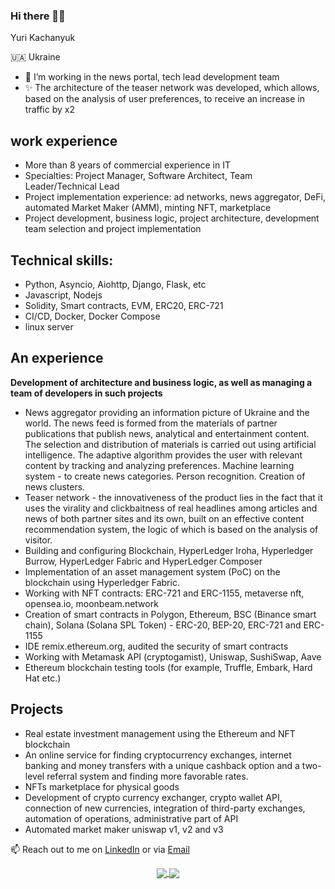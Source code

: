 ### Hi there 👋🏽

Yuri Kachanyuk

🇺🇦 Ukraine

- 💠 I’m working in the news portal, tech lead development team
- ✨ The architecture of the teaser network was developed, which allows, based on the analysis of user preferences, to receive an increase in traffic by x2

## work experience

- More than 8 years of commercial experience in IT
- Specialties: Project Manager, Software Architect, Team Leader/Technical Lead
- Project implementation experience: ad networks, news aggregator, DeFi, automated Market Maker (AMM), minting NFT, marketplace
- Project development, business logic, project architecture, development team selection and project implementation


## Technical skills:

- Python, Asyncio, Aiohttp, Django, Flask, etc
- Javascript, Nodejs
- Solidity, Smart contracts, EVM, ERC20, ERC-721
- CI/CD, Docker, Docker Compose
- linux server


## An experience
**Development of architecture and business logic, as well as managing a team of developers in such projects**
- News aggregator providing an information picture of Ukraine and the world. The news feed is formed from the materials of partner publications that publish news, analytical and entertainment content. The selection and distribution of materials is carried out using artificial intelligence. The adaptive algorithm provides the user with relevant content by tracking and analyzing preferences. Machine learning system - to create news categories. Person recognition. Creation of news clusters.
- Teaser network - the innovativeness of the product lies in the fact that it uses the virality and clickbaitness of real headlines among articles and news of both partner sites and its own, built on an effective content recommendation system, the logic of which is based on the analysis of visitor.
- Building and configuring Blockchain, HyperLedger Iroha, Hyperledger Burrow, HyperLedger Fabric and HyperLedger Composer
- Implementation of an asset management system (PoC) on the blockchain using Hyperledger Fabric.
- Working with NFT contracts: ERC-721 and ERC-1155, metaverse nft, opensea.io, moonbeam.network
- Creation of smart contracts in Polygon, Ethereum, BSC (Binance smart chain), Solana (Solana SPL Token) - ERC-20, BEP-20, ERC-721 and ERC-1155
- IDE remix.ethereum.org, audited the security of smart contracts
- Working with Metamask API (cryptogamist), Uniswap, SushiSwap, Aave
- Ethereum blockchain testing tools (for example, Truffle, Embark, Hard Hat etc.)


## Projects

- Real estate investment management using the Ethereum and NFT blockchain
- An online service for finding cryptocurrency exchanges, internet banking and money transfers with a unique cashback option and a two-level referral system and finding more favorable rates.
- NFTs marketplace for physical goods
- Development of crypto currency exchanger, crypto wallet API, connection of new currencies, integration of third-party exchanges, automation of operations, administrative part of API
- Automated market maker uniswap v1, v2 and v3



📫 Reach out to me on [LinkedIn](https://www.linkedin.com/in/yuri-kachanyuk/) or via [Email](mailto:wku@ukr.net)


<!-- Its main projects -->
<p align="center">
  <a href="https://github.com/SvitloLinux/svitlo">
    <img align="center" src="https://github-readme-stats.vercel.app/api/pin/?username=SvitloLinux&repo=svitlo" />
  </a>
  <a href="https://github.com/SvitloLinux/util-version-check">
    <img align="center" src="https://github-readme-stats.vercel.app/api/pin/?username=SvitloLinux&repo=util-version-check" />
  </a>
</p>
 









<!--
**mniverthi/mniverthi** is a ✨ _special_ ✨ repository because its `README.md` (this file) appears on your GitHub profile.

Here are some ideas to get you started:

- 👯 I’m looking to collaborate on ...
- 🤔 I’m looking for help with ...
- 💬 Ask me about ...
- 😄 Pronouns: ...
- ⚡ Fun fact: ...
-->
